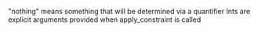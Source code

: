 "nothing" means something that will be determined via a quantifier Ints are explicit arguments provided when apply_constraint is called

